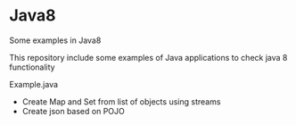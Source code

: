 # Java8
Some examples in Java8

This repository include some examples of Java applications to check java 8 functionality

Example.java 
- Create Map and Set from list of objects using streams
- Create json based on POJO
